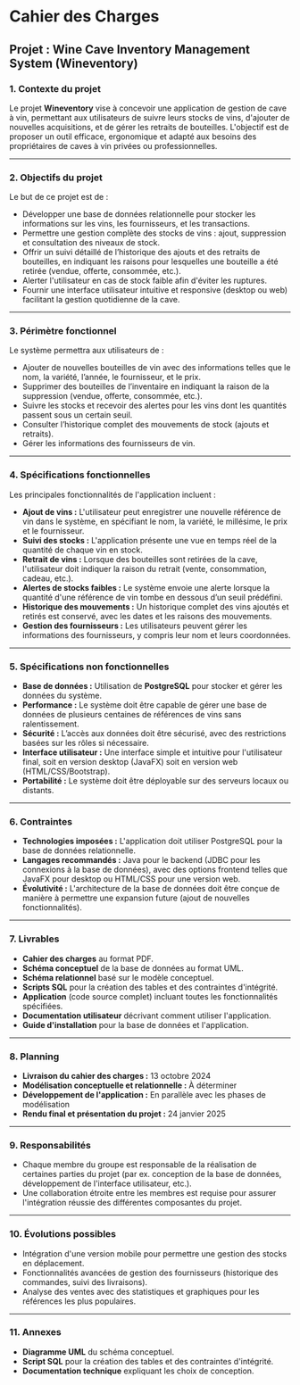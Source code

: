 # Cahier des Charges
## Projet : Wine Cave Inventory Management System (Wineventory)

### 1. **Contexte du projet**
Le projet **Wineventory** vise à concevoir une application de gestion de cave à vin, permettant aux utilisateurs de suivre leurs stocks de vins, d'ajouter de nouvelles acquisitions, et de gérer les retraits de bouteilles. L'objectif est de proposer un outil efficace, ergonomique et adapté aux besoins des propriétaires de caves à vin privées ou professionnelles.

---

### 2. **Objectifs du projet**
Le but de ce projet est de :
- Développer une base de données relationnelle pour stocker les informations sur les vins, les fournisseurs, et les transactions.
- Permettre une gestion complète des stocks de vins : ajout, suppression et consultation des niveaux de stock.
- Offrir un suivi détaillé de l’historique des ajouts et des retraits de bouteilles, en indiquant les raisons pour lesquelles une bouteille a été retirée (vendue, offerte, consommée, etc.).
- Alerter l'utilisateur en cas de stock faible afin d'éviter les ruptures.
- Fournir une interface utilisateur intuitive et responsive (desktop ou web) facilitant la gestion quotidienne de la cave.

---

### 3. **Périmètre fonctionnel**
Le système permettra aux utilisateurs de :
- Ajouter de nouvelles bouteilles de vin avec des informations telles que le nom, la variété, l’année, le fournisseur, et le prix.
- Supprimer des bouteilles de l’inventaire en indiquant la raison de la suppression (vendue, offerte, consommée, etc.).
- Suivre les stocks et recevoir des alertes pour les vins dont les quantités passent sous un certain seuil.
- Consulter l’historique complet des mouvements de stock (ajouts et retraits).
- Gérer les informations des fournisseurs de vin.

---

### 4. **Spécifications fonctionnelles**
Les principales fonctionnalités de l'application incluent :
- **Ajout de vins :** L'utilisateur peut enregistrer une nouvelle référence de vin dans le système, en spécifiant le nom, la variété, le millésime, le prix et le fournisseur.
- **Suivi des stocks :** L'application présente une vue en temps réel de la quantité de chaque vin en stock. 
- **Retrait de vins :** Lorsque des bouteilles sont retirées de la cave, l'utilisateur doit indiquer la raison du retrait (vente, consommation, cadeau, etc.).
- **Alertes de stocks faibles :** Le système envoie une alerte lorsque la quantité d'une référence de vin tombe en dessous d’un seuil prédéfini.
- **Historique des mouvements :** Un historique complet des vins ajoutés et retirés est conservé, avec les dates et les raisons des mouvements.
- **Gestion des fournisseurs :** Les utilisateurs peuvent gérer les informations des fournisseurs, y compris leur nom et leurs coordonnées.

---

### 5. **Spécifications non fonctionnelles**
- **Base de données :** Utilisation de **PostgreSQL** pour stocker et gérer les données du système.
- **Performance :** Le système doit être capable de gérer une base de données de plusieurs centaines de références de vins sans ralentissement.
- **Sécurité :** L’accès aux données doit être sécurisé, avec des restrictions basées sur les rôles si nécessaire.
- **Interface utilisateur :** Une interface simple et intuitive pour l'utilisateur final, soit en version desktop (JavaFX) soit en version web (HTML/CSS/Bootstrap).
- **Portabilité :** Le système doit être déployable sur des serveurs locaux ou distants.
  
---

### 6. **Contraintes**
- **Technologies imposées :** L'application doit utiliser PostgreSQL pour la base de données relationnelle.
- **Langages recommandés :** Java pour le backend (JDBC pour les connexions à la base de données), avec des options frontend telles que JavaFX pour desktop ou HTML/CSS pour une version web.
- **Évolutivité :** L'architecture de la base de données doit être conçue de manière à permettre une expansion future (ajout de nouvelles fonctionnalités).

---

### 7. **Livrables**
- **Cahier des charges** au format PDF.
- **Schéma conceptuel** de la base de données au format UML.
- **Schéma relationnel** basé sur le modèle conceptuel.
- **Scripts SQL** pour la création des tables et des contraintes d'intégrité.
- **Application** (code source complet) incluant toutes les fonctionnalités spécifiées.
- **Documentation utilisateur** décrivant comment utiliser l'application.
- **Guide d'installation** pour la base de données et l'application.

---

### 8. **Planning**
- **Livraison du cahier des charges :** 13 octobre 2024
- **Modélisation conceptuelle et relationnelle :** À déterminer
- **Développement de l'application :** En parallèle avec les phases de modélisation
- **Rendu final et présentation du projet :** 24 janvier 2025

---

### 9. **Responsabilités**
- Chaque membre du groupe est responsable de la réalisation de certaines parties du projet (par ex. conception de la base de données, développement de l'interface utilisateur, etc.).
- Une collaboration étroite entre les membres est requise pour assurer l'intégration réussie des différentes composantes du projet.

---

### 10. **Évolutions possibles**
- Intégration d'une version mobile pour permettre une gestion des stocks en déplacement.
- Fonctionnalités avancées de gestion des fournisseurs (historique des commandes, suivi des livraisons).
- Analyse des ventes avec des statistiques et graphiques pour les références les plus populaires.

---

### 11. **Annexes**
- **Diagramme UML** du schéma conceptuel.
- **Script SQL** pour la création des tables et des contraintes d'intégrité.
- **Documentation technique** expliquant les choix de conception.
